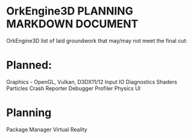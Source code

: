 # OrkEngine3D PLANNING MARKDOWN DOCUMENT
OrkEngine3D list of laid groundwork that may/may not meet the final cut:

# Planned:

Graphics - OpenGL, Vulkan, D3DX11/12
Input
IO
Diagnostics
Shaders
Particles
Crash Reporter
Debugger
Profiler
Physics
UI

# Planning

Package Manager
Virtual Reality

